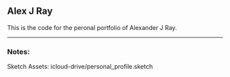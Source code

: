 ## Alex J Ray

This is the code for the peronal portfolio of Alexander J Ray.

___

### Notes:
Sketch Assets: icloud-drive/personal_profile.sketch

